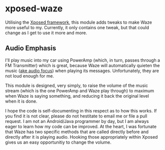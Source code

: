 xposed-waze
===========

Utilising the [Xposed framework](http://repo.xposed.info/module/de.robv.android.xposed.installer), this module adds tweaks to make Waze more useful to my. Currently, it only contains one tweak, but that could change as I get to use it more and more.

Audio Emphasis
--------------

I'll play music into my car using PowerAmp (which, in turn, passes through a FM Transmitter) which is great, because Waze will automatically quieten the music ([ake audio focus](http://developer.android.com/training/managing-audio/audio-focus.html)) when playing its messages. Unfortunately, they are not loud enough for me.

This module is designed, very simply, to raise the volume of the music stream (which is the one PowerAmp and Waze play through) to maximum when Waze is saying something, and reducing it back the original level when it is done.

I hope the code is self-documenting in this respect as to how this works. If you find it is not clear, please do not hestitate to email me or file a pull request. I am not an Android/Java programmer by day, but I am always eager to learn how my code can be improved. At the heart, I was fortunate that Waze has two specific methods that are called directly before and directly after it is playing audio. Hooking those appropriately within Xposed gives us an easy opportunitiy to change the volume.
